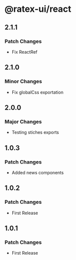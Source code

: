 # @ratex-ui/react

## 2.1.1

### Patch Changes

- Fix ReactRef

## 2.1.0

### Minor Changes

- Fix globalCss exportation

## 2.0.0

### Major Changes

- Testing stiches exports

## 1.0.3

### Patch Changes

- Added news components

## 1.0.2

### Patch Changes

- First Release

## 1.0.1

### Patch Changes

- First Release
